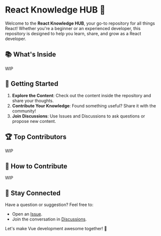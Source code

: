 # React Knowledge HUB 🖖

Welcome to the **React Knowledge HUB**, your go-to repository for all things React! Whether you're a beginner or an experienced developer, this repository is designed to help you learn, share, and grow as a React developer.

## 📚 What's Inside
WIP

## 🚀 Getting Started

1. **Explore the Content**: Check out the content inside the repository and share your thoughts.
2. **Contribute Your Knowledge**: Found something useful? Share it with the community!
3. **Join Discussions**: Use Issues and Discussions to ask questions or propose new content.


## 🏆 Top Contributors

WIP

## 🤝 How to Contribute

WIP

## 💬 Stay Connected

Have a question or suggestion? Feel free to:

- Open an [Issue](https://github.com/frontend-knowledge-hub/react-hub/issues).
- Join the conversation in [Discussions](https://github.com/frontend-knowledge-hub/react-hub/discussions).

Let's make Vue development awesome together! 🚀
